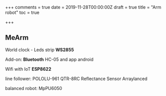 +++
comments = true
date = 2019-11-28T00:00:00Z
draft = true
title = "Arm robot"
toc = true

+++
## MeArm

World clock - Leds strip **WS2855**

Add-on: **Bluetooth** HC-05 and app android

Wifi with IoT **ESP8622**

line follower: POLOLU-961 QTR-8RC Reflectance Sensor Arraylanced

balanced robot: MpPU6050